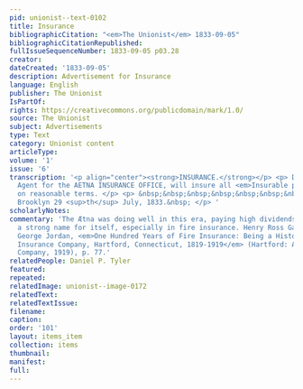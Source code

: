 ```yaml
---
pid: unionist--text-0102
title: Insurance
bibliographicCitation: "<em>The Unionist</em> 1833-09-05"
bibliographicCitationRepublished: 
fullIssueSequenceNumber: 1833-09-05 p03.28
creator: 
dateCreated: '1833-09-05'
description: Advertisement for Insurance
language: English
publisher: The Unionist
IsPartOf: 
rights: https://creativecommons.org/publicdomain/mark/1.0/
source: The Unionist
subject: Advertisements
type: Text
category: Unionist content
articleType: 
volume: '1'
issue: '6'
transcription: '<p align="center"><strong>INSURANCE.</strong></p> <p> DANIEL P. TYLER,
  Agent for the AETNA INSURANCE OFFICE, will insure all <em>Insurable property</em>
  on reasonable terms. </p> <p> &nbsp;&nbsp;&nbsp;&nbsp;&nbsp;&nbsp;&nbsp;&nbsp;&nbsp;&nbsp;&nbsp;
  Brooklyn 29 <sup>th</sup> July, 1833.&nbsp; </p> '
scholarlyNotes: 
commentary: 'The Ætna was doing well in this era, paying high dividends and building
  a strong name for itself, especially in fire insurance. Henry Ross Gall and William
  George Jordan, <em>One Hundred Years of Fire Insurance: Being a History of the Ætna
  Insurance Company, Hartford, Connecticut, 1819-1919</em> (Hartford: Ætna Insurance
  Company, 1919), p. 77.'
relatedPeople: Daniel P. Tyler
featured: 
repeated: 
relatedImage: unionist--image-0172
relatedText: 
relatedTextIssue: 
filename: 
caption: 
order: '101'
layout: items_item
collection: items
thumbnail: 
manifest: 
full: 
---
```

